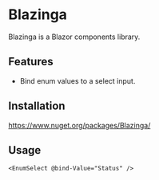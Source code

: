 # Blazinga

Blazinga is a Blazor components library.

## Features

- Bind enum values to a select input.

## Installation

https://www.nuget.org/packages/Blazinga/

## Usage

```razor
<EnumSelect @bind-Value="Status" />
```

